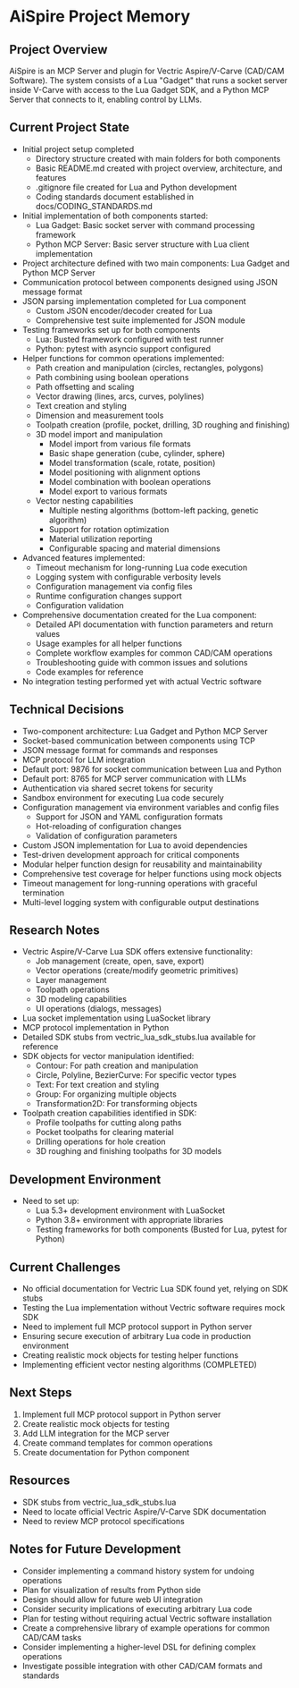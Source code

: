 # AiSpire Project Memory

## Project Overview
AiSpire is an MCP Server and plugin for Vectric Aspire/V-Carve (CAD/CAM Software). The system consists of a Lua "Gadget" that runs a socket server inside V-Carve with access to the Lua Gadget SDK, and a Python MCP Server that connects to it, enabling control by LLMs.

## Current Project State
- Initial project setup completed
  - Directory structure created with main folders for both components
  - Basic README.md created with project overview, architecture, and features
  - .gitignore file created for Lua and Python development
  - Coding standards document established in docs/CODING_STANDARDS.md
- Initial implementation of both components started:
  - Lua Gadget: Basic socket server with command processing framework
  - Python MCP Server: Basic server structure with Lua client implementation
- Project architecture defined with two main components: Lua Gadget and Python MCP Server
- Communication protocol between components designed using JSON message format
- JSON parsing implementation completed for Lua component
  - Custom JSON encoder/decoder created for Lua
  - Comprehensive test suite implemented for JSON module
- Testing frameworks set up for both components
  - Lua: Busted framework configured with test runner
  - Python: pytest with asyncio support configured
- Helper functions for common operations implemented:
  - Path creation and manipulation (circles, rectangles, polygons)
  - Path combining using boolean operations
  - Path offsetting and scaling
  - Vector drawing (lines, arcs, curves, polylines)
  - Text creation and styling
  - Dimension and measurement tools
  - Toolpath creation (profile, pocket, drilling, 3D roughing and finishing)
  - 3D model import and manipulation
    - Model import from various file formats
    - Basic shape generation (cube, cylinder, sphere)
    - Model transformation (scale, rotate, position)
    - Model positioning with alignment options
    - Model combination with boolean operations
    - Model export to various formats
  - Vector nesting capabilities
    - Multiple nesting algorithms (bottom-left packing, genetic algorithm)
    - Support for rotation optimization
    - Material utilization reporting
    - Configurable spacing and material dimensions
- Advanced features implemented:
  - Timeout mechanism for long-running Lua code execution
  - Logging system with configurable verbosity levels
  - Configuration management via config files
  - Runtime configuration changes support
  - Configuration validation
- Comprehensive documentation created for the Lua component:
  - Detailed API documentation with function parameters and return values
  - Usage examples for all helper functions
  - Complete workflow examples for common CAD/CAM operations
  - Troubleshooting guide with common issues and solutions
  - Code examples for reference
- No integration testing performed yet with actual Vectric software

## Technical Decisions
- Two-component architecture: Lua Gadget and Python MCP Server
- Socket-based communication between components using TCP
- JSON message format for commands and responses
- MCP protocol for LLM integration
- Default port: 9876 for socket communication between Lua and Python
- Default port: 8765 for MCP server communication with LLMs
- Authentication via shared secret tokens for security
- Sandbox environment for executing Lua code securely
- Configuration management via environment variables and config files
  - Support for JSON and YAML configuration formats
  - Hot-reloading of configuration changes
  - Validation of configuration parameters
- Custom JSON implementation for Lua to avoid dependencies
- Test-driven development approach for critical components
- Modular helper function design for reusability and maintainability
- Comprehensive test coverage for helper functions using mock objects
- Timeout management for long-running operations with graceful termination
- Multi-level logging system with configurable output destinations

## Research Notes
- Vectric Aspire/V-Carve Lua SDK offers extensive functionality:
  - Job management (create, open, save, export)
  - Vector operations (create/modify geometric primitives)
  - Layer management
  - Toolpath operations
  - 3D modeling capabilities
  - UI operations (dialogs, messages)
- Lua socket implementation using LuaSocket library
- MCP protocol implementation in Python
- Detailed SDK stubs from vectric_lua_sdk_stubs.lua available for reference
- SDK objects for vector manipulation identified:
  - Contour: For path creation and manipulation
  - Circle, Polyline, BezierCurve: For specific vector types
  - Text: For text creation and styling
  - Group: For organizing multiple objects
  - Transformation2D: For transforming objects
- Toolpath creation capabilities identified in SDK:
  - Profile toolpaths for cutting along paths
  - Pocket toolpaths for clearing material
  - Drilling operations for hole creation
  - 3D roughing and finishing toolpaths for 3D models

## Development Environment
- Need to set up:
  - Lua 5.3+ development environment with LuaSocket
  - Python 3.8+ environment with appropriate libraries
  - Testing frameworks for both components (Busted for Lua, pytest for Python)

## Current Challenges
- No official documentation for Vectric Lua SDK found yet, relying on SDK stubs
- Testing the Lua implementation without Vectric software requires mock SDK
- Need to implement full MCP protocol support in Python server
- Ensuring secure execution of arbitrary Lua code in production environment
- Creating realistic mock objects for testing helper functions
- Implementing efficient vector nesting algorithms (COMPLETED)

## Next Steps
1. Implement full MCP protocol support in Python server
2. Create realistic mock objects for testing
3. Add LLM integration for the MCP server
4. Create command templates for common operations
5. Create documentation for Python component

## Resources
- SDK stubs from vectric_lua_sdk_stubs.lua
- Need to locate official Vectric Aspire/V-Carve SDK documentation
- Need to review MCP protocol specifications

## Notes for Future Development
- Consider implementing a command history system for undoing operations
- Plan for visualization of results from Python side
- Design should allow for future web UI integration
- Consider security implications of executing arbitrary Lua code
- Plan for testing without requiring actual Vectric software installation
- Create a comprehensive library of example operations for common CAD/CAM tasks
- Consider implementing a higher-level DSL for defining complex operations
- Investigate possible integration with other CAD/CAM formats and standards